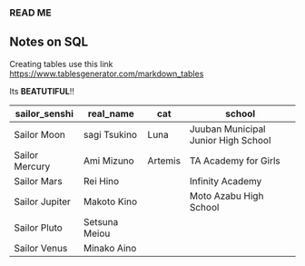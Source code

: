### READ ME

## Notes on SQL

Creating tables use this link
https://www.tablesgenerator.com/markdown_tables


Its **BEATUTIFUL**!!

| sailor_senshi  | real_name     | cat     | school                              |
|----------------|---------------|---------|-------------------------------------|
| Sailor Moon    | sagi Tsukino  | Luna    | Juuban Municipal Junior High School |
| Sailor Mercury | Ami Mizuno    | Artemis | TA Academy for Girls                |
| Sailor Mars    | Rei Hino      |         | Infinity Academy                    |
| Sailor Jupiter | Makoto Kino   |         | Moto Azabu High School              |
| Sailor Pluto   | Setsuna Meiou |         |                                     |
| Sailor Venus   | Minako Aino   |         |                                     |